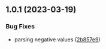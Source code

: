 ## 1.0.1 (2023-03-19)


### Bug Fixes

* parsing negative values ([2b857e9](https://github.com/baumrock/RockMoney/commit/2b857e90b44d07dedc241a9a45f417ce3f0709a0))




